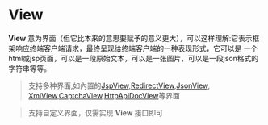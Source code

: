 # View

**View** 意为界面（但它比本来的意思要赋予的意义更大），可以这样理解:它表示框架响应终端客户端请求，最终呈现给终端客户端的一种表现形式，它可以是
一个html或jsp页面，可以是一段原始文本，可以是一张图片，可以是一段json格式的字符串等等。

> 支持多种界面,如內置的[JspView](view_jsp.md),[RedirectView](view_redirect),[JsonView](view_json),
[XmlView](view_xml),[CaptchaView](view_captcha),[HttpApiDocView](view_http_api_doc.md)等界面

> 支持自定义界面，仅需实现 **View** 接口即可


